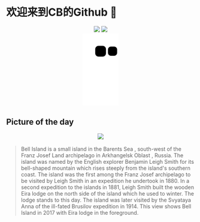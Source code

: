 
# 欢迎来到CB的Github 👋

<div align="center">
  <img height="137px" src="https://github-readme-stats.vercel.app/api?username=SuperCB&show_icons=true&theme=radical" />
  <img height="137px" src="https://github-readme-stats.vercel.app/api/top-langs/?username=SuperCB&hide_title=true&hide_border=true&layout=compact&langs_count=6&text_color=000&icon_color=fff" />
</div>


<div align="center">
    <img src="./contribution-snake/github-contribution-grid-snake.svg" />
</div>



## Picture of the day
<div align="center">
  <img width=400px src="https://upload.wikimedia.org/wikipedia/commons/thumb/0/03/%D0%9E%D1%81%D1%82%D1%80%D0%BE%D0%B2_%D0%91%D0%B5%D0%BB%D0%BB_%D0%B8_%D0%A3%D0%B1%D0%B5%D0%B6%D0%B8%D1%89%D0%B5_%D0%AD%D0%B9%D1%80%D1%8B.jpg/825px-%D0%9E%D1%81%D1%82%D1%80%D0%BE%D0%B2_%D0%91%D0%B5%D0%BB%D0%BB_%D0%B8_%D0%A3%D0%B1%D0%B5%D0%B6%D0%B8%D1%89%D0%B5_%D0%AD%D0%B9%D1%80%D1%8B.jpg" />
</div>

>Bell Island  is a small island in the  Barents Sea , south-west of the  Franz Josef Land  archipelago in  Arkhangelsk Oblast , Russia. The island was named by the English explorer  Benjamin Leigh Smith  for its bell-shaped mountain which rises steeply from the island's southern coast. The island was the first among the Franz Josef archipelago to be visited by Leigh Smith in an expedition he undertook in 1880. In a second expedition to the islands in 1881, Leigh Smith built the wooden Eira lodge on the north side of the island which he used to winter. The lodge stands to this day. The island was later visited by the  Svyataya Anna  of the ill-fated  Brusilov expedition  in 1914. This view shows Bell Island in 2017 with Eira lodge in the foreground.


